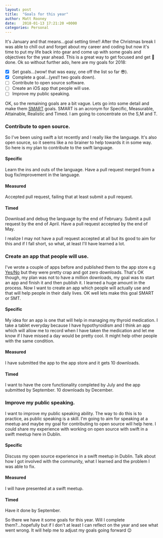 ```yaml
---
layout: post
title:  "Goals for this year"
author: Matt Rooney
date:   2018-01-13 17:21:20 +0000
categories: Personal
---
```


It's January and that means...goal setting time!! After the Christmas break I was able to chill out and forget about my career and coding but now it's time to put my life back into gear and come up with some goals and objectives for the year ahead. This is a great way to get focused and get :shit: done. Ok so without further ado, here are my goals for 2018:

- [x] Set goals...(wow! that was easy, one off the list so far :sunglasses:).
- [x] Complete a goal...(yes!! two goals down).
- [ ] Contribute to open source software.
- [ ] Create an iOS app that people will use.
- [ ] Improve my public speaking.

OK, so the remaining goals are a bit vague. Lets go into some detail and make them [SMART](https://en.wikipedia.org/wiki/SMART_criteria) goals. SMART is an acronym for Specific, Measurable, Attainable, Realistic and Timed. I am going to concentrate on the S,M and T.

### **Contribute to open source.**

So I've been using swift a lot recently and I really like the language. It's also open source, so it seems like a no brainer to help towards it in some way. So here is my plan to contribute to the swift language.

#### **Specific**
Learn the ins and outs of the language. Have a pull request merged from a bug fix/improvement in the language.
#### **Measured**
Accepted pull request, failing that at least submit a pull request.
#### **Timed**
Download and debug the language by the end of February. Submit a pull request by the end of April. Have a pull request accepted by the end of May.

I realize I may not have a pull request accepted at all but its good to aim for this and if I fall short, so what, at least I'll have learned a lot.

### **Create an app that people will use.**

I've wrote a couple of apps before and published them to the app store e.g [Yes/No](https://itunes.apple.com/us/app/yesno/id1179135742?mt=8) but they were pretty crap and got zero downloads. That's OK though, my plan was not to have a million downloads, my goal was to start an app and finish it and then publish it. I learned a huge amount in the process. Now I want to create an app which people will actually use and that will help people in their daily lives. OK well lets make this goal SMART or SMT.

#### **Specific**
My idea for an app is one that will help in managing my thyroid medication. I take a tablet everyday because I have hypothyroidism and I think an app which will allow me to record when I have taken the medication and let me know if I have missed a day would be pretty cool. It might help other people with the same condition.
#### **Measured**
I have submitted the app to the app store and it gets 10 downloads.
#### **Timed**
I want to have the core functionality completed by July and the app submitted by September. 10 downloads by December.

### **Improve my public speaking.**

I want to improve my public speaking ability. The way to do this is to practice, as public speaking is a skill. I'm going to aim for speaking at a meetup and maybe my goal for contributing to open source will help here. I could share my experience with working on open source with swift in a swift meetup here in Dublin.

#### **Specific**
Discuss my open source experience in a swift meetup in Dublin. Talk about how I got involved with the community, what I learned and the problem I was able to fix.
#### **Measured**
I will have presented at a swift meetup.
#### **Timed**
Have it done by September.

So there we have it some goals for this year. Will I complete them?...hopefully but if I don't at least I can reflect on the year and see what went wrong. It will help me to adjust my goals going forward :wink:

